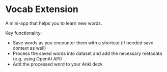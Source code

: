 # Vocab Extension

A mini-app that helps you to learn new words.

Key functionality:
* Save words as you encounter them with a shortcut (if needed save context as well)
* Process the saved words into dataset and add the necessary metadata (e.g. using OpenAI API)
* Add the processed word to your Anki deck